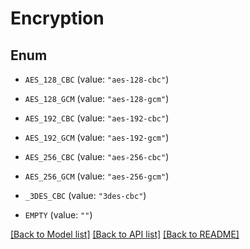 # Encryption

## Enum


* `AES_128_CBC` (value: `"aes-128-cbc"`)

* `AES_128_GCM` (value: `"aes-128-gcm"`)

* `AES_192_CBC` (value: `"aes-192-cbc"`)

* `AES_192_GCM` (value: `"aes-192-gcm"`)

* `AES_256_CBC` (value: `"aes-256-cbc"`)

* `AES_256_GCM` (value: `"aes-256-gcm"`)

* `_3DES_CBC` (value: `"3des-cbc"`)

* `EMPTY` (value: `""`)


[[Back to Model list]](../README.md#documentation-for-models) [[Back to API list]](../README.md#documentation-for-api-endpoints) [[Back to README]](../README.md)


